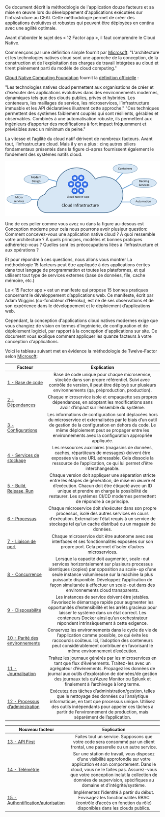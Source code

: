 Ce document décrit la méthodologie de l'application douze facteurs et sa mise en œuvre lors du développement d'applications exécutées sur l'infrastruture au CEAI. Cette méthodologie permet de créer des applications évolutives et robustes qui peuvent être déployées en continu avec une agilité optimale.

Avant d'aborder le sujet des « 12 Factor app », il faut comprendre le Cloud Native.

Commençons par une définition simple fournit par [Microsoft](https://docs.microsoft.com/en-us/dotnet/architecture/cloud-native/definition):
"L’architecture et les technologies natives cloud sont une approche de la conception, de la construction et de l’exploitation des charges de travail intégrées au cloud et tirent pleinement parti du modèle de cloud computing."

[Cloud Native Computing Foundation](https://www.cncf.io/) fournit la [définition officielle](https://github.com/cncf/foundation/blob/main/charter.md) :

"Les technologies natives cloud permettent aux organisations de créer et d’exécuter des applications évolutives dans des environnements modernes, dynamiques tels que des clouds publics, privés et hybrides. Les conteneurs, les maillages de service, les microservices, l’infrastructure immuable et les API déclaratives illustrent cette approche."
"Ces techniques permettent des systèmes faiblement couplés qui sont résilients, gérables et observables. Combinés à une automatisation robuste, ils permettent aux ingénieurs d’apporter des modifications à fort impact fréquemment et prévisibles avec un minimum de peine."

La vitesse et l’agilité du cloud natif dérivent de nombreux facteurs. Avant tout, l’infrastructure cloud. Mais il y en a plus : cinq autres piliers fondamentaux présentés dans la figure ci-apres fournissent également le fondement des systèmes natifs cloud.

![](./images/cloud_native_foundational_pillars.png)

Une de ces pelier comme vous avez vu dans la figure au-desous est Conception moderne pour cela nous pourrons avoir plusieur question:
Comment concevez-vous une application native cloud ? À quoi ressemble votre architecture ? À quels principes, modèles et bonnes pratiques adhéreriez-vous ? Quelles sont les préoccupations liées à l’infrastructure et aux opérations ?

Et pour répondre à ces questions, nous allons vous montrer La méthodologie 15 facteurs peut être appliquée à des applications écrites dans tout langage de programmation et toutes les plateformes, et qui utilisent tout type de services externes (base de données, file, cache mémoire, etc.)

Le « 15 Factor app » est un manifeste qui propose 15 bonnes pratiques concernant le développement d’applications web. Ce manifeste, écrit par Adam Wiggins (co-fondateur d’Heroku), est né de ses observations et de son expérience dans le développement et le déploiement d’applications web.

Cependant, la conception d'applications cloud natives modernes exige que vous changiez de vision en termes d'ingénierie, de configuration et de déploiement logiciel, par rapport à la conception d'applications sur site. Ce document vous explique comment appliquer les quanze facteurs à votre conception d'applications.

Voici le tableau suivant met en évidence la méthodologie de Twelve-Factor selon [Microsoft](https://docs.microsoft.com/fr-ca/dotnet/architecture/cloud-native/definition#the-twelve-factor-application):


| Facteur   |      Explication  |
|----------|:-------------:|
| [1 - Base de code](./factors_app/base_code.md) | Base de code unique pour chaque microservice, stockée dans son propre référentiel. Suivi avec contrôle de version, il peut être déployé sur plusieurs environnements (qa, préproduction, production).  |
| [2 - Dépendances](./factors_app/dependances.md) |   Chaque microservice isole et empaquette ses propres dépendances, en adoptant les modifications sans avoir d’impact sur l’ensemble du système.    |
| [3 - Configurations](./factors_app/configurations.md)	 | Les informations de configuration sont déplacées hors du microservice et externalisées par le biais d’un outil de gestion de la configuration en dehors du code. Le même déploiement peut se propager entre les environnements avec la configuration appropriée appliquée. |
| [4 - Services de stockage](./factors_app/stockage.md) | Les ressources auxiliaires (magasins de données, caches, répartiteurs de messages) doivent être exposées via une URL adressable. Cela dissocie la ressource de l’application, ce qui lui permet d’être interchangeable. |
| [5 - Build, Release, Run](./factors_app/cicd.md) | Chaque version doit appliquer une séparation stricte entre les étapes de génération, de mise en œuvre et d’exécution. Chacun doit être étiqueté avec un ID unique et prendre en charge la possibilité de restaurer. Les systèmes CI/CD modernes permettent de répondre à ce principe. |
| [6 - Processus](./factors_app/processus.md) | Chaque microservice doit s’exécuter dans son propre processus, isolé des autres services en cours d’exécution. Externaliser l’état requis à un service de stockage tel qu’un cache distribué ou un magasin de données. |
| [7 - Liaison de port](../liaison_port.md) | Chaque microservice doit être autonome avec ses interfaces et ses fonctionnalités exposées sur son propre port. Cela permet d’isoler d’autres microservices. |
| [8 - Concurrence](./factors_app/concurrence.md) | Lorsque la capacité doit augmenter, scale-out services horizontalement sur plusieurs processus identiques (copies) par opposition au scale-up d’une seule instance volumineuse sur la machine la plus puissante disponible. Développez l’application de façon simultanée à effectuer un scale-out dans des environnements cloud transparents. |
| [9 - Disposabilité](./factors_app/disposabilite.md) | Les instances de service doivent être jetables. Favorisez le démarrage rapide pour augmenter les opportunités d’extensibilité et les arrêts gracieux pour laisser le système dans un état correct. Les conteneurs Docker ainsi qu’un orchestrateur répondent intrinsèquement à cette exigence. |
| [10 - Parité des environnements](./factors_app/parite_environnements.md) | Conservez les environnements dans le cycle de vie de l’application comme possible, ce qui évite les raccourcis coûteux. Ici, l’adoption des conteneurs peut considérablement contribuer en favorisant le même environnement d’exécution. |
| [11 - Journalisation](./factors_app/journalisation.md)  | Traitez les journaux générés par les microservices en tant que flux d’événements. Traitez-les avec un agrégateur d’événements. Propagez les données de journal aux outils d’exploration de données/de gestion des journaux tels qu’Azure Monitor ou Splunk et finalement à l’archivage à long terme. |
| [12 - Processus d’administration](./factors_app/processus_administration.md) | Exécutez des tâches d’administration/gestion, telles que le nettoyage des données ou l’analytique informatique, en tant que processus unique. Utilisez des outils indépendants pour appeler ces tâches à partir de l’environnement de production, mais séparément de l’application. |

| Nouveau facteur   |      Explication  |
|----------|:-------------:|
| [13 - API First](./factors_app/api_first.md) | Faites tout un service. Supposons que votre code sera consommé par un client frontal, une passerelle ou un autre service. |
| [14 - Télémétrie](./factors_app/telemetrie.md) | Sur une station de travail, vous disposez d’une visibilité approfondie sur votre application et son comportement. Dans le cloud, vous ne le faites pas. Assurez-vous que votre conception inclut la collection de données de supervision, spécifiques au domaine et d’intégrité/système. |
| [15 - Authentification/autorisation](./factors_app/authentification.md) | Implémentez l’identité à partir du début. Envisagez les fonctionnalités RBAC (contrôle d’accès en fonction du rôle) disponibles dans les clouds publics. |